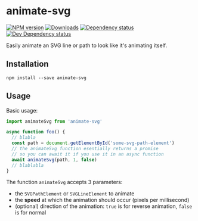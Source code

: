 # animate-svg

[![NPM version][npm-image]][npm-url] [![Downloads][downloads-image]][npm-url] [![Dependency status][david-dm-image]][david-dm-url] [![Dev Dependency status][david-dm-dev-image]][david-dm-dev-url]

Easily animate an SVG line or path to look like it's animating itself.

## Installation
```
npm install --save animate-svg
```

## Usage
Basic usage:
```javascript
import animateSvg from 'animate-svg'

async function foo() {
  // blabla
  const path = document.getElementById('some-svg-path-element')
  // the animateSvg function esentially returns a promise
  // so you can await it if you use it in an async function
  await animateSvg(path, 1, false)
  // blablabla
}
```
The function `animateSvg` accepts 3 parameters:
- the `SVGPathElement` or `SVGLineElement` to animate
- the **speed** at which the animation should occur (pixels per millisecond)
- (optional) direction of the animation: `true` is for reverse animation, `false` is for normal

[npm-url]: https://npmjs.org/package/animate-svg
[downloads-image]: http://img.shields.io/npm/dm/animate-svg.svg
[npm-image]: http://img.shields.io/npm/v/animate-svg.svg
[david-dm-url]:https://david-dm.org/inker/animate-svg
[david-dm-image]:https://david-dm.org/inker/animate-svg.svg
[david-dm-dev-url]:https://david-dm.org/inker/animate-svg#info=devDependencies
[david-dm-dev-image]:https://david-dm.org/inker/animate-svg/dev-status.svg
